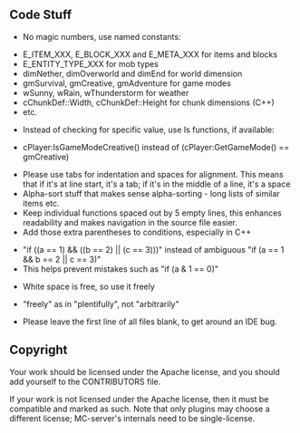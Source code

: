Code Stuff
----------

 * No magic numbers, use named constants:
  - E_ITEM_XXX, E_BLOCK_XXX and E_META_XXX for items and blocks
  - E_ENTITY_TYPE_XXX for mob types
  - dimNether, dimOverworld and dimEnd for world dimension
  - gmSurvival, gmCreative, gmAdventure for game modes
  - wSunny, wRain, wThunderstorm for weather
  - cChunkDef::Width, cChunkDef::Height for chunk dimensions (C++)
  - etc.
 * Instead of checking for specific value, use Is functions, if available:
  - cPlayer:IsGameModeCreative() instead of (cPlayer:GetGameMode() == gmCreative)
 * Please use tabs for indentation and spaces for alignment. This means that if it's at line start, it's a tab; if it's in the middle of a line, it's a space
 * Alpha-sort stuff that makes sense alpha-sorting - long lists of similar items etc.
 * Keep individual functions spaced out by 5 empty lines, this enhances readability and makes navigation in the source file easier.
 * Add those extra parentheses to conditions, especially in C++
  - "if ((a == 1) && ((b == 2) || (c == 3)))" instead of ambiguous "if (a == 1 && b == 2 || c == 3)"
  - This helps prevent mistakes such as "if (a & 1 == 0)"
 * White space is free, so use it freely
  - "freely" as in "plentifully", not "arbitrarily"
 * Please leave the first line of all files blank, to get around an IDE bug.


Copyright
---------

Your work should be licensed under the Apache license, and you should add yourself to the CONTRIBUTORS file.

If your work is not licensed under the Apache license, then it must be compatible and marked as such. Note that only plugins may choose a different license; MC-server's internals need to be single-license.
